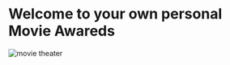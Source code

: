 <h1 className='App'>Welcome to your own personal Movie Awareds</h1>
<img src='./Images/project.png' alt='movie theater' />